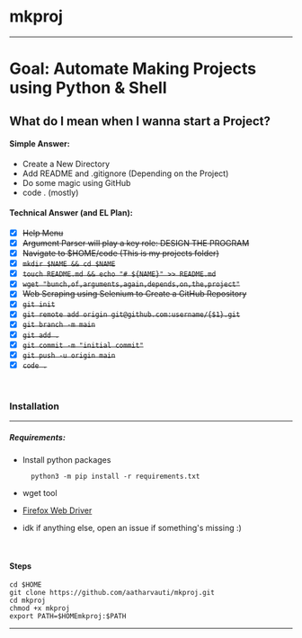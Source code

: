 # mkproj
---

# Goal: Automate Making Projects using Python & Shell

## What do I mean when I wanna start a Project?

#### Simple Answer:
- Create a New Directory
- Add README and .gitignore (Depending on the Project) 
- Do some magic using GitHub
- code . (mostly)

#### Technical Answer (and EL Plan):
- [x] ~~Help Menu~~
- [x] ~~Argument Parser will play a key role: DESIGN THE PROGRAM~~
- [x] ~~Navigate to $HOME/code (This is my projects folder)~~
- [x] ~~`mkdir $NAME && cd $NAME`~~
- [x] ~~`touch README.md && echo "# ${NAME}" >> README.md`~~
- [x] ~~`wget "bunch,of,arguments,again,depends,on,the,project"`~~
- [x] ~~Web Scraping using Selenium to Create a GitHub Repository~~
- [x] ~~`git init`~~
- [x] ~~`git remote add origin git@github.com:username/{$1}.git`~~
- [x] ~~`git branch -m main`~~
- [x] ~~`git add .`~~
- [x] ~~`git commit -m "initial commit"`~~
- [x] ~~`git push -u origin main`~~
- [x] ~~`code .`~~

<br>

### Installation
---

##### Requirements:
- Install python packages
	
		python3 -m pip install -r requirements.txt

- wget tool
- [Firefox Web Driver](https://dev.to/eugenedorfling/installing-the-firefox-web-driver-on-linux-for-selenium-d45)
- idk if anything else, open an issue if something's missing :)

<br>

#### Steps

	cd $HOME
	git clone https://github.com/aatharvauti/mkproj.git
	cd mkproj
	chmod +x mkproj
	export PATH=$HOMEmkproj:$PATH

---

